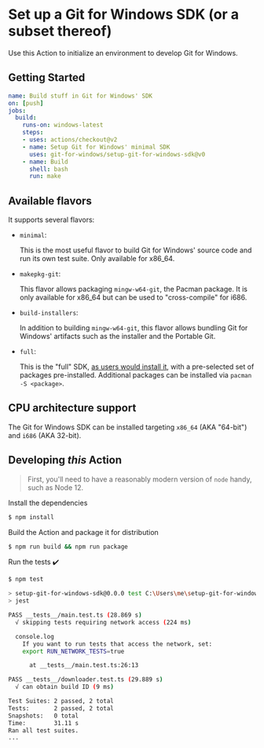 # Set up a Git for Windows SDK (or a subset thereof)

Use this Action to initialize an environment to develop Git for Windows.

## Getting Started

```yaml
name: Build stuff in Git for Windows' SDK
on: [push]
jobs:
  build:
    runs-on: windows-latest
    steps:
    - uses: actions/checkout@v2
    - name: Setup Git for Windows' minimal SDK
      uses: git-for-windows/setup-git-for-windows-sdk@v0
    - name: Build
      shell: bash
      run: make
```

## Available flavors

It supports several flavors:

- `minimal`:

  This is the most useful flavor to build Git for Windows' source code and run its own test suite. Only available for x86_64.

- `makepkg-git`:

  This flavor allows packaging `mingw-w64-git`, the Pacman package. It is only available for x86_64 but can be used to "cross-compile" for i686.

- `build-installers`:

  In addition to building `mingw-w64-git`, this flavor allows bundling Git for Windows' artifacts such as the installer and the Portable Git.

- `full`:

  This is the "full" SDK, [as users would install it](https://gitforwindows.org/#download-sdk), with a pre-selected set of packages pre-installed. Additional packages can be installed via `pacman -S <package>`.

## CPU architecture support

The Git for Windows SDK can be installed targeting `x86_64` (AKA "64-bit") and `i686` (AKA 32-bit).

## Developing _this_ Action

> First, you'll need to have a reasonably modern version of `node` handy, such as Node 12.

Install the dependencies

```bash
$ npm install
```

Build the Action and package it for distribution

```bash
$ npm run build && npm run package
```

Run the tests :heavy_check_mark:

```bash
$ npm test

> setup-git-for-windows-sdk@0.0.0 test C:\Users\me\setup-git-for-windows-sdk
> jest

PASS __tests__/main.test.ts (28.869 s)
  √ skipping tests requiring network access (224 ms)

  console.log
    If you want to run tests that access the network, set:
    export RUN_NETWORK_TESTS=true

      at __tests__/main.test.ts:26:13

PASS __tests__/downloader.test.ts (29.889 s)
  √ can obtain build ID (9 ms)

Test Suites: 2 passed, 2 total
Tests:       2 passed, 2 total
Snapshots:   0 total
Time:        31.11 s
Ran all test suites.
...
```
